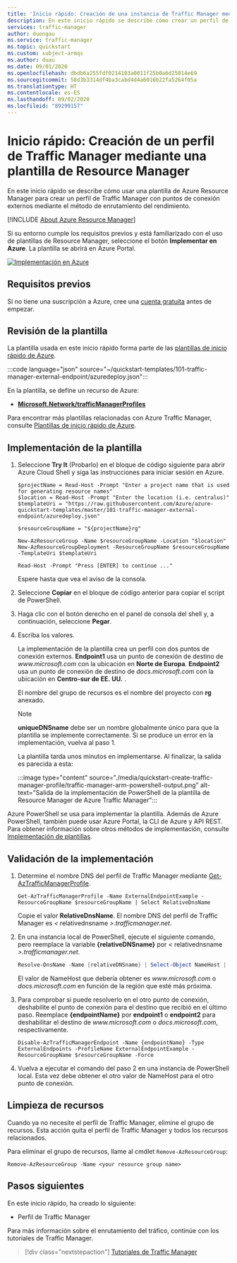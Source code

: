 ```yaml
---
title: 'Inicio rápido: Creación de una instancia de Traffic Manager mediante una plantilla de Azure Resource Manager'
description: En este inicio rápido se describe cómo crear un perfil de Azure Traffic Manager mediante una plantilla de Azure Resource Manager.
services: traffic-manager
author: duongau
ms.service: traffic-manager
ms.topic: quickstart
ms.custom: subject-armqs
ms.author: duau
ms.date: 09/01/2020
ms.openlocfilehash: dbdb6a255fdf0214103a0011f25b0a6d25014e69
ms.sourcegitcommit: 58d3b3314df4ba3cabd4d4a6016b22fa5264f05a
ms.translationtype: HT
ms.contentlocale: es-ES
ms.lasthandoff: 09/02/2020
ms.locfileid: "89299157"
---
```

# <a name="quickstart-create-a-traffic-manager-profile-using-an-arm-template"></a>Inicio rápido: Creación de un perfil de Traffic Manager mediante una plantilla de Resource Manager

En este inicio rápido se describe cómo usar una plantilla de Azure Resource Manager para crear un perfil de Traffic Manager con puntos de conexión externos mediante el método de enrutamiento del rendimiento.

[!INCLUDE [About Azure Resource Manager](../../includes/resource-manager-quickstart-introduction.md)]

Si su entorno cumple los requisitos previos y está familiarizado con el uso de plantillas de Resource Manager, seleccione el botón **Implementar en Azure**. La plantilla se abrirá en Azure Portal.

[![Implementación en Azure](../media/template-deployments/deploy-to-azure.svg)](https://portal.azure.com/#create/Microsoft.Template/uri/https%3A%2F%2Fraw.githubusercontent.com%2FAzure%2Fazure-quickstart-templates%2Fmaster%2F101-traffic-manager-external-endpoint%2Fazuredeploy.json)

## <a name="prerequisites"></a>Requisitos previos

Si no tiene una suscripción a Azure, cree una [cuenta gratuita](https://azure.microsoft.com/free/?WT.mc_id=A261C142F) antes de empezar.

## <a name="review-the-template"></a>Revisión de la plantilla

La plantilla usada en este inicio rápido forma parte de las [plantillas de inicio rápido de Azure](https://azure.microsoft.com/resources/templates/101-traffic-manager-external-endpoint).

:::code language="json" source="~/quickstart-templates/101-traffic-manager-external-endpoint/azuredeploy.json":::

En la plantilla, se define un recurso de Azure:

* [**Microsoft.Network/trafficManagerProfiles**](/azure/templates/microsoft.network/trafficmanagerprofiles)

Para encontrar más plantillas relacionadas con Azure Traffic Manager, consulte [Plantillas de inicio rápido de Azure](https://azure.microsoft.com/resources/templates/?resourceType=Microsoft.Network&pageNumber=1&sort=Popular).

## <a name="deploy-the-template"></a>Implementación de la plantilla

1. Seleccione **Try It** (Probarlo) en el bloque de código siguiente para abrir Azure Cloud Shell y siga las instrucciones para iniciar sesión en Azure. 

    ```azurepowershell-interactive
    $projectName = Read-Host -Prompt "Enter a project name that is used for generating resource names"
    $location = Read-Host -Prompt "Enter the location (i.e. centralus)"
    $templateUri = "https://raw.githubusercontent.com/Azure/azure-quickstart-templates/master/101-traffic-manager-external-endpoint/azuredeploy.json"

    $resourceGroupName = "${projectName}rg"

    New-AzResourceGroup -Name $resourceGroupName -Location "$location"
    New-AzResourceGroupDeployment -ResourceGroupName $resourceGroupName -TemplateUri $templateUri

    Read-Host -Prompt "Press [ENTER] to continue ..."
    ```

    Espere hasta que vea el aviso de la consola.

1. Seleccione **Copiar** en el bloque de código anterior para copiar el script de PowerShell.

1. Haga clic con el botón derecho en el panel de consola del shell y, a continuación, seleccione **Pegar**.

1. Escriba los valores.

    La implementación de la plantilla crea un perfil con dos puntos de conexión externos. **Endpoint1** usa un punto de conexión de destino de *w<span>ww.microsoft</span>.com* con la ubicación en **Norte de Europa**. **Endpoint2** usa un punto de conexión de destino de *d<span>ocs.microsoft</span>.com* con la ubicación en **Centro-sur de EE. UU.** . 

    El nombre del grupo de recursos es el nombre del proyecto con **rg** anexado.

    > [!NOTE]
    > **uniqueDNSname** debe ser un nombre globalmente único para que la plantilla se implemente correctamente. Si se produce un error en la implementación, vuelva al paso 1.

    La plantilla tarda unos minutos en implementarse. Al finalizar, la salida es parecida a esta:

    :::image type="content" source="./media/quickstart-create-traffic-manager-profile/traffic-manager-arm-powershell-output.png" alt-text="Salida de la implementación de PowerShell de la plantilla de Resource Manager de Azure Traffic Manager":::

Azure PowerShell se usa para implementar la plantilla. Además de Azure PowerShell, también puede usar Azure Portal, la CLI de Azure y API REST. Para obtener información sobre otros métodos de implementación, consulte [Implementación de plantillas](../azure-resource-manager/templates/deploy-portal.md).

## <a name="validate-the-deployment"></a>Validación de la implementación

1. Determine el nombre DNS del perfil de Traffic Manager mediante [Get-AzTrafficManagerProfile](/powershell/module/az.trafficmanager/get-aztrafficmanagerprofile).

    ```azurepowershell-interactive
    Get-AzTrafficManagerProfile -Name ExternalEndpointExample -ResourceGroupName $resourceGroupName | Select RelativeDnsName
    ```

    Copie el valor **RelativeDnsName**. El nombre DNS del perfil de Traffic Manager es *<* relativednsname *>.trafficmanager.net*. 

1. En una instancia local de PowerShell, ejecute el siguiente comando, pero reemplace la variable **{relativeDNSname}** por *<* relativednsname *>.trafficmanager.net*.

    ```powershell
    Resolve-DnsName -Name {relativeDNSname} | Select-Object NameHost | Select -First 1
    ```
    El valor de NameHost que debería obtener es *w<span>ww.microsoft</span>.com* o *d<span>ocs.microsoft</span>.com* en función de la región que esté más próxima.

1. Para comprobar si puede resolverlo en el otro punto de conexión, deshabilite el punto de conexión para el destino que recibió en el último paso. Reemplace **{endpointName}** por **endpoint1** o **endpoint2** para deshabilitar el destino de *w<span>ww.microsoft</span>.com* o *d<span>ocs.microsoft</span>.com*, respectivamente.

    ```azurepowershell-interactive
    Disable-AzTrafficManagerEndpoint -Name {endpointName} -Type ExternalEndpoints -ProfileName ExternalEndpointExample -ResourceGroupName $resourceGroupName -Force
    ```
1. Vuelva a ejecutar el comando del paso 2 en una instancia de PowerShell local. Esta vez debe obtener el otro valor de NameHost para el otro punto de conexión. 

## <a name="clean-up-resources"></a>Limpieza de recursos

Cuando ya no necesite el perfil de Traffic Manager, elimine el grupo de recursos. Esta acción quita el perfil de Traffic Manager y todos los recursos relacionados.

Para eliminar el grupo de recursos, llame al cmdlet `Remove-AzResourceGroup`:

```azurepowershell-interactive
Remove-AzResourceGroup -Name <your resource group name>
```

## <a name="next-steps"></a>Pasos siguientes

En este inicio rápido, ha creado lo siguiente:
* Perfil de Traffic Manager

Para más información sobre el enrutamiento del tráfico, continúe con los tutoriales de Traffic Manager.

> [!div class="nextstepaction"]
> [Tutoriales de Traffic Manager](tutorial-traffic-manager-improve-website-response.md)
